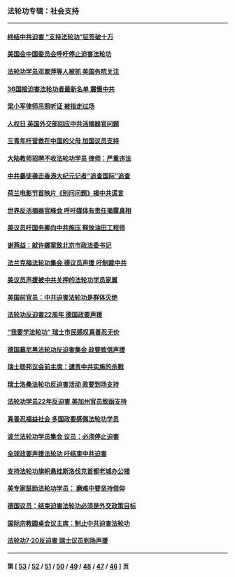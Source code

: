 ### 法轮功专辑：社会支持
---
#### [终结中共迫害 “支持法轮功”征签破十万](../../pages/nf4386/n13471084.md?01020430) 
#### [美国会中国委员会呼吁停止迫害法轮功](../../pages/nf4386/n13465411.md?01020430) 
#### [法轮功学员邓翠萍等人被抓 美国务院关注](../../pages/nf4386/n13451524.md?01020430) 
#### [36国接迫害法轮功者最新名单 震慑中共](../../pages/nf4386/n13445909.md?01020430) 
#### [梁小军律师吊照听证 被指走过场](../../pages/nf4386/n13437662.md?01020430) 
#### [人权日 英国外交部回应中共活摘器官问题](../../pages/nf4386/n13430243.md?01020430) 
#### [三青年吁营救在中国的父母 加国议员支持](../../pages/nf4386/n13429744.md?01020430) 
#### [大陆教师招聘不收法轮功学员 律师：严重违法](../../pages/nf4386/n13365839.md?01020430) 
#### [中共暴徒袭击香港大纪元记者“追查国际”追查](../../pages/nf4386/n13343404.md?01020430) 
#### [荷兰电影节首映片《别问问题》揭中共谎言](../../pages/nf4386/n13321179.md?01020430) 
#### [世界反活摘器官峰会 呼吁媒体有责任揭露真相](../../pages/nf4386/n13264475.md?01020430) 
#### [美议员吁国务卿向中共施压 释放油田工程师](../../pages/nf4386/n13233845.md?01020430) 
#### [谢燕益：就许娜案致北京市政法委书记](../../pages/nf4386/n13182701.md?01020430) 
#### [法兰克福法轮功集会 德议员声援 吁制裁中共](../../pages/nf4386/n13175975.md?01020430) 
#### [美议员声援被中共关押的法轮功学员家属](../../pages/nf4386/n13158310.md?01020430) 
#### [美国前官员：中共迫害法轮功是群体灭绝](../../pages/nf4386/n13157750.md?01020430) 
#### [法轮功反迫害22周年 德国政要声援](../../pages/nf4386/n13143632.md?01020430) 
#### [“我要学法轮功” 瑞士市民感叹真善忍无价](../../pages/nf4386/n13129633.md?01020430) 
#### [德国慕尼黑法轮功反迫害集会 政要致信声援](../../pages/nf4386/n13129148.md?01020430) 
#### [瑞士联邦议会前主席：谴责中共实施的杀戮](../../pages/nf4386/n13127336.md?01020430) 
#### [瑞士洛桑法轮功反迫害活动 政要到场支持](../../pages/nf4386/n13119398.md?01020430) 
#### [法轮功学员22年反迫害 美加州官员致函支持](../../pages/nf4386/n13118879.md?01020430) 
#### [真善忍福益社会 多国政要感佩法轮功学员](../../pages/nf4386/n13116951.md?01020430) 
#### [波兰法轮功学员集会 议员：必须停止迫害](../../pages/nf4386/n13116685.md?01020430) 
#### [全球政要声援法轮功 吁结束中共迫害](../../pages/nf4386/n13114441.md?01020430) 
#### [支持法轮功旗帜悬挂斯洛伐克首都老城办公楼](../../pages/nf4386/n13112261.md?01020430) 
#### [美专家鼓励法轮功学员： 磨难中要坚持信仰](../../pages/nf4386/n13108359.md?01020430) 
#### [德国议员：结束迫害法轮功必须是外交政策目标](../../pages/nf4386/n13109600.md?01020430) 
#### [国际宗教圆桌会议主席：制止中共迫害法轮功](../../pages/nf4386/n13108177.md?01020430) 
#### [法轮功7·20反迫害 瑞士议员到场声援](../../pages/nf4386/n13107072.md?01020430) 

---
#### 第 [ [53](./53.md?01020430) / [52](./52.md?01020430) / [51](./51.md?01020430) / [50](./50.md?01020430) / [49](./49.md?01020430) / [48](./48.md?01020430) / [47](./47.md?01020430) / [46](./46.md?01020430) ] 页
